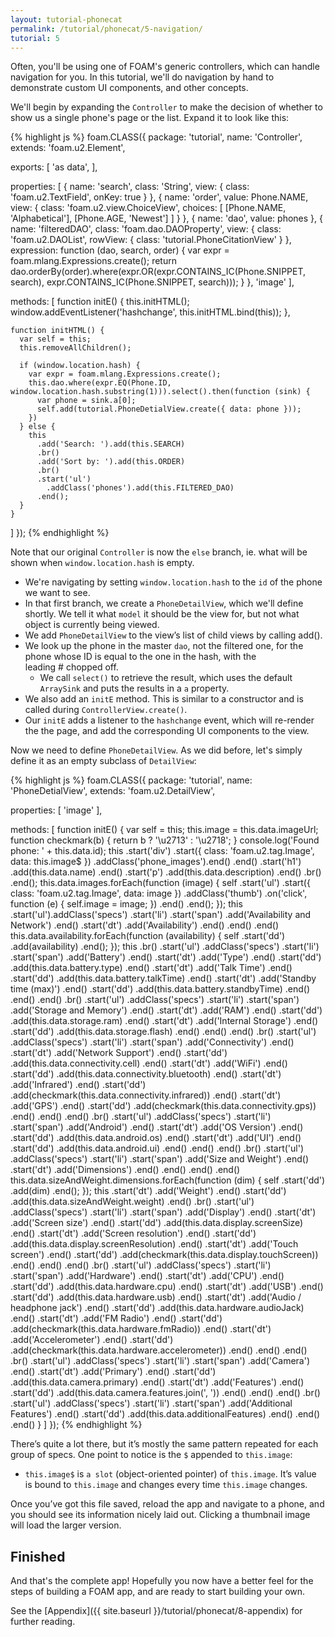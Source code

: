 ```yaml
---
layout: tutorial-phonecat
permalink: /tutorial/phonecat/5-navigation/
tutorial: 5
---
```


Often, you'll be using one of FOAM's generic controllers, which can handle
navigation for you. In this tutorial, we'll do navigation by hand to demonstrate
custom UI components, and other concepts.

We'll begin by expanding the `Controller` to make the decision of whether to
show us a single phone's page or the list. Expand it to look like this:

{% highlight js %}
foam.CLASS({
  package: 'tutorial',
  name: 'Controller',
  extends: 'foam.u2.Element',

  exports: [
    'as data',
  ],

  properties: [
    {
      name: 'search',
      class: 'String',
      view: { class: 'foam.u2.TextField', onKey: true }
    },
    {
      name: 'order',
      value: Phone.NAME,
      view: {
        class: 'foam.u2.view.ChoiceView',
        choices: [
          [Phone.NAME, 'Alphabetical'],
          [Phone.AGE, 'Newest']
        ]
      }
    },
    { name: 'dao', value: phones },
    {
      name: 'filteredDAO',
      class: 'foam.dao.DAOProperty',
      view: {
        class: 'foam.u2.DAOList',
        rowView: { class: 'tutorial.PhoneCitationView' }
      },
      expression: function (dao, search, order) {
        var expr = foam.mlang.Expressions.create();
        return dao.orderBy(order).where(expr.OR(expr.CONTAINS_IC(Phone.SNIPPET, search), expr.CONTAINS_IC(Phone.SNIPPET, search)));
      }
    },
    'image'
  ],

  methods: [
    function initE() {
      this.initHTML();
      window.addEventListener('hashchange', this.initHTML.bind(this));
    },

    function initHTML() {
      var self = this;
      this.removeAllChildren();

      if (window.location.hash) {
        var expr = foam.mlang.Expressions.create();
        this.dao.where(expr.EQ(Phone.ID, window.location.hash.substring(1))).select().then(function (sink) {
          var phone = sink.a[0];
          self.add(tutorial.PhoneDetialView.create({ data: phone }));
        })
      } else {
        this
          .add('Search: ').add(this.SEARCH)
          .br()
          .add('Sort by: ').add(this.ORDER)
          .br()
          .start('ul')
            .addClass('phones').add(this.FILTERED_DAO)
          .end();
      }
    }
  ]
});
{% endhighlight %}

Note that our original `Controller` is now the `else` branch, ie.
what will be shown when `window.location.hash` is empty.

- We're navigating by setting `window.location.hash` to the `id` of the phone we
  want to see.
- In that first branch, we create a `PhoneDetailView`, which we'll define
  shortly. We tell it what `model` it should be the view for, but not what
  object is currently being viewed.
- We add `PhoneDetailView` to the view’s list of child views by calling add().
- We look up the phone in the master `dao`, not the filtered one, for the phone whose ID is equal to the one in the hash, with the leading # chopped off.
    - We call `select()` to retrieve the result, which uses the default `ArraySink` and puts the results in a `a` property.
- We also add an `initE` method. This is similar to a constructor and is called
  during `ControllerView.create()`.
- Our `initE` adds a listener to the `hashchange` event, which will re-render the the page, and add the corresponding UI components to the view.


Now we need to define `PhoneDetailView`. As we did before, let's simply define
it as an empty subclass of `DetailView`:

{% highlight js %}
foam.CLASS({
  package: 'tutorial',
  name: 'PhoneDetialView',
  extends: 'foam.u2.DetailView',

  properties: [
    'image'
  ],

  methods: [
    function initE() {
      var self = this;
      this.image = this.data.imageUrl;
      function checkmark(b) { return b ? '\u2713' : '\u2718'; }
      console.log('Found phone: ' + this.data.id);
      this
        .start('div')
          .start({ class: 'foam.u2.tag.Image', data: this.image$ })
            .addClass('phone_images').end()
          .end()
          .start('h1')
            .add(this.data.name)
          .end()
          .start('p')
            .add(this.data.description)
          .end()
          .br()
        .end();
      this.data.images.forEach(function (image) {
        self
          .start('ul')
            .start({ class: 'foam.u2.tag.Image', data: image })
              .addClass('thumb')
              .on('click', function (e) {
                self.image = image;
              })
            .end()
          .end();
      });
      this
        .start('ul').addClass('specs')
          .start('li')
            .start('span')
              .add('Availability and Network')
            .end()
            .start('dt')
              .add('Availability')
            .end()
          .end()
        .end()
      this.data.availability.forEach(function (availability) {
        self
          .start('dd')
            .add(availability)
          .end();
      });
      this
        .br()
        .start('ul')
          .addClass('specs')
          .start('li')
            .start('span')
              .add('Battery')
            .end()
            .start('dt')
              .add('Type')
            .end()
            .start('dd')
              .add(this.data.battery.type)
            .end()
            .start('dt')
              .add('Talk Time')
            .end()
            .start('dd')
              .add(this.data.battery.talkTime)
            .end()
            .start('dt')
              .add('Standby time (max)')
            .end()
              .start('dd')
                .add(this.data.battery.standbyTime)
              .end()
            .end()
        .end()
        .br()
        .start('ul')
          .addClass('specs')
          .start('li')
            .start('span')
              .add('Storage and Memory')
            .end()
            .start('dt')
              .add('RAM')
            .end()
            .start('dd')
              .add(this.data.storage.ram)
            .end()
            .start('dt')
              .add('Internal Storage')
            .end()
            .start('dd')
              .add(this.data.storage.flash)
            .end()
          .end()
        .end()
        .br()
        .start('ul')
          .addClass('specs')
          .start('li')
            .start('span')
              .add('Connectivity')
            .end()
            .start('dt')
              .add('Network Support')
            .end()
            .start('dd')
              .add(this.data.connectivity.cell)
            .end()
            .start('dt')
              .add('WiFi')
            .end()
            .start('dd')
              .add(this.data.connectivity.bluetooth)
            .end()
            .start('dt')
              .add('Infrared')
            .end()
            .start('dd')
              .add(checkmark(this.data.connectivity.infrared))
            .end()
            .start('dt')
              .add('GPS')
            .end()
            .start('dd')
             .add(checkmark(this.data.connectivity.gps))
           .end()
          .end()
        .end()
        .br()
        .start('ul')
          .addClass('specs')
          .start('li')
            .start('span')
              .add('Android')
            .end()
            .start('dt')
              .add('OS Version')
            .end()
            .start('dd')
              .add(this.data.android.os)
            .end()
            .start('dt')
              .add('UI')
            .end()
            .start('dd')
              .add(this.data.android.ui)
            .end()
          .end()
        .end()
        .br()
        .start('ul')
          .addClass('specs')
            .start('li')
              .start('span')
                .add('Size and Weight')
              .end()
              .start('dt')
                .add('Dimensions')
              .end()
            .end()
          .end()
        .end()
      this.data.sizeAndWeight.dimensions.forEach(function (dim) {
        self
          .start('dd')
            .add(dim)
          .end();
      });
      this
        .start('dt')
          .add('Weight')
        .end()
        .start('dd')
          .add(this.data.sizeAndWeight.weight)
        .end()
        .br()
        .start('ul')
          .addClass('specs')
          .start('li')
            .start('span')
              .add('Display')
            .end()
            .start('dt')
             .add('Screen size')
            .end()
            .start('dd')
              .add(this.data.display.screenSize)
            .end()
            .start('dt')
              .add('Screen resolution')
            .end()
            .start('dd')
              .add(this.data.display.screenResolution)
            .end()
            .start('dt')
              .add('Touch screen')
            .end()
           .start('dd')
              .add(checkmark(this.data.display.touchScreen))
            .end()
          .end()
        .end()
        .br()
        .start('ul')
          .addClass('specs')
          .start('li')
            .start('span')
              .add('Hardware')
            .end()
            .start('dt')
              .add('CPU')
            .end()
            .start('dd')
              .add(this.data.hardware.cpu)
           .end()
            .start('dt')
              .add('USB')
            .end()
            .start('dd')
              .add(this.data.hardware.usb)
            .end()
            .start('dt')
              .add('Audio / headphone jack')
            .end()
            .start('dd')
              .add(this.data.hardware.audioJack)
            .end()
            .start('dt')
              .add('FM Radio')
            .end()
           .start('dd')
              .add(checkmark(this.data.hardware.fmRadio))
            .end()
           .start('dt')
              .add('Accelerometer')
           .end()
           .start('dd')
             .add(checkmark(this.data.hardware.accelerometer))
            .end()
          .end()
        .end()
        .br()
        .start('ul')
          .addClass('specs')
          .start('li')
            .start('span')
              .add('Camera')
            .end()
            .start('dt')
              .add('Primary')
            .end()
            .start('dd')
              .add(this.data.camera.primary)
            .end()
            .start('dt')
              .add('Features')
            .end()
            .start('dd')
              .add(this.data.camera.features.join(', '))
            .end()
          .end()
        .end()
        .br()
        .start('ul')
          .addClass('specs')
          .start('li')
            .start('span')
              .add('Additional Features')
            .end()
            .start('dd')
              .add(this.data.additionalFeatures)
            .end()
          .end()
        .end()
    }
  ]
});
{% endhighlight %}

There’s quite a lot there, but it’s mostly the same pattern repeated for each group of specs. One point to notice is the `$` appended to `this.image`:

- `this.image$` is `a slot` (object-oriented pointer) of `this.image`. It’s value is bound to `this.image` and changes every time `this.image` changes.

Once you’ve got this file saved, reload the app and navigate to a phone, and you should see its information nicely laid out. Clicking a thumbnail image will load the larger version.


## Finished

And that's the complete app! Hopefully you now have a better feel for the steps
of building a FOAM app, and are ready to start building your own.

See the [Appendix]({{ site.baseurl }}/tutorial/phonecat/8-appendix) for further reading.

